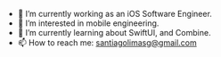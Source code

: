 - 🔭 I’m currently working as an iOS Software Engineer.
- 👀 I’m interested in mobile engineering.
- 🌱 I’m currently learning about SwiftUI, and Combine.
- 📫 How to reach me: santiagolimasg@gmail.com

